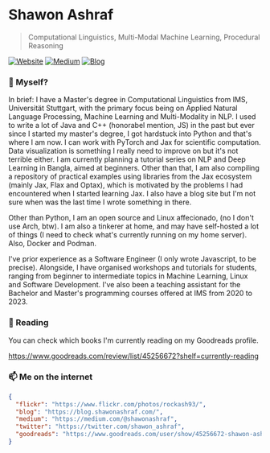 # Shawon Ashraf
> Computational Linguistics, Multi-Modal Machine Learning, Procedural Reasoning

[![Website](https://img.shields.io/badge/--website?label=Website&logo=safari&style=social)](https://shawonashraf.com)
[![Medium](https://img.shields.io/badge/--medium?label=Medium&logo=medium&style=social)](https://medium.com/@shawonashraf)
[![Blog](https://img.shields.io/badge/--blog?label=Blog&logo=blog&style=social)](https://blog.shawonashraf.com/)


### 🤔 Myself?
In brief: I have a Master's degree in Computational Linguistics from IMS, Universität Stuttgart, with the primary focus being on Applied Natural Language Processing, Machine Learning and Multi-Modality in NLP. I used to write a lot of Java and C++ (honorabel mention, JS) in the past but ever since I started my master's degree, I got hardstuck into Python
and that's where I am now. I can work with PyTorch and Jax for scientific computation. Data visualization is something I really need to improve on but it's not terrible either. I am currently planning a tutorial series on NLP and Deep Learning in Bangla, aimed at beginners. Other than that, I am also compiling a repository 
of practical examples using libraries from the Jax ecosystem (mainly Jax, Flax and Optax), which is motivated by the problems I had encountered when I started learning Jax. I also have a blog site but I'm not sure when was the last time I wrote something in there. 

Other than Python, I am an open source and Linux affecionado, (no I don't use Arch, btw). I am also a tinkerer at home, and may have self-hosted a lot of things (I need to check what's currently running on my home server). Also, Docker and Podman. 

I've prior experience as a Software Engineer (I only wrote Javascript, to be precise). Alongside, I have organised workshops and tutorials for students, ranging from beginner to intermediate topics in Machine Learning, Linux and Software Development. I've also been a teaching assistant for the Bachelor and Master's programming courses offered at IMS from 2020 to 2023. 

### 🔭 Reading
You can check which books I'm currently reading on my Goodreads profile. 

https://www.goodreads.com/review/list/45256672?shelf=currently-reading


### 📫 Me on the internet
```json
{
  "flickr": "https://www.flickr.com/photos/rockash93/",
  "blog": "https://blog.shawonashraf.com/",
  "medium": "https://medium.com/@shawonashraf",
  "twitter": "https://twitter.com/shawon_ashraf",
  "goodreads": "https://www.goodreads.com/user/show/45256672-shawon-ashraf"
}
```

